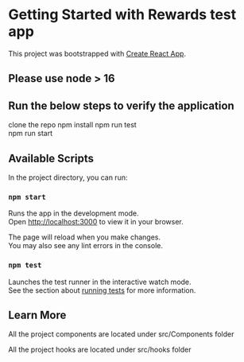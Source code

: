# Getting Started with Rewards test app

This project was bootstrapped with [Create React App](https://github.com/facebook/create-react-app).

## Please use node > 16

## Run the below steps to verify the application

clone the repo
npm install
npm run test  
npm run start

## Available Scripts

In the project directory, you can run:

### `npm start`

Runs the app in the development mode.\
Open [http://localhost:3000](http://localhost:3000) to view it in your browser.

The page will reload when you make changes.\
You may also see any lint errors in the console.

### `npm test`

Launches the test runner in the interactive watch mode.\
See the section about [running tests](https://facebook.github.io/create-react-app/docs/running-tests) for more information.

## Learn More

All the project components are located under src/Components folder

All the project hooks are located under src/hooks folder
